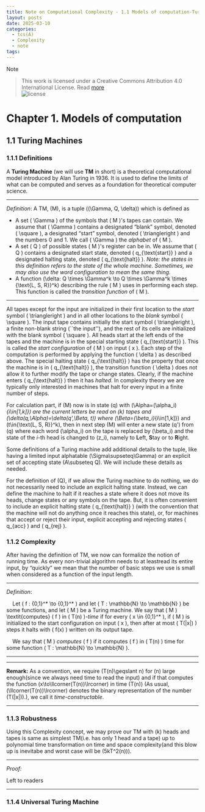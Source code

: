 ```yaml
---
title: Note on Computational Complexity - 1.1 Models of computation-Turing Machines
layout: posts
date: 2025-03-10
categories:
  - tcs(A)
  - Complexity
  - note
tags:
---
```

> [!NOTE]
<!-- > Polished by @SemiObserver<br> -->
> This work is licensed under a Creative Commons Attribution 4.0 International License. Read [more](https://blog.icey-ai.com/about/by-nc-sa)<br>
> ![license](https://blog.icey-ai.com/assets/license/by-nc-sa.svg)

# Chapter 1. Models of computation
<!-- TODO: ADD some intros -->
## 1.1 Turing Machines
### 1.1.1 Definitions
A **Turing Machine** (we will use **TM** in short) is a theoretical computational model introduced by Alan Turing in 1936. It is used to define the limits of what can be computed and serves as a foundation for theoretical computer science.

---

*Definition*:
A TM, \(M\), is a tuple \((\Gamma, Q, \delta)\) which is defined as
  - A set \( \Gamma \) of the symbols that \( M \)'s tapes can contain. We assume that \( \Gamma \) contains a designated “blank” symbol, denoted \( \square \), a designated “start” symbol, denoted \( \triangleright \) and the numbers 0 and 1. We call \( \Gamma \) the *alphabet* of \( M \).
  - A set \( Q \) of possible states \( M \)'s register can be in. We assume that \( Q \) contains a designated start state, denoted \( q_{\text{start}} \) and a designated halting state, denoted \( q_{\text{halt}} \). *Note: the states in this definition refers to the state of the whole machine. Sometimes, we may also use the word configuration to mean the same thing.*
  - A function \(\delta: Q \times \Gamma^k \to Q \times \Gamma^k \times \{\text{L, S, R}\}^k\) describing the rule \( M \) uses in performing each step. This function is called the *transition function* of \( M \).
  
---

All tapes except for the input are initialized in their first location to the *start* symbol \( \triangleright \) and in all other locations to the *blank* symbol \( \square \). The input tape contains initially the start symbol \( \triangleright \), a finite non-blank string (``the input''), and the rest of its cells are initialized with the blank symbol \( \square \). All heads start at the left ends of the tapes and the machine is in the special starting state \( q_{\text{start}} \). This is called the *start configuration* of \( M \) on input \( x \). Each step of the computation is performed by applying the function \( \delta \) as described above. The special halting state \( q_{\text{halt}} \) has the property that once the machine is in \( q_{\text{halt}} \), the transition function \( \delta \) does not allow it to further modify the tape or change states. Clearly, if the machine enters \( q_{\text{halt}} \) then it has *halted*. In complexity theory we are typically only interested in machines that halt for every input in a finite number of steps.

For calculation part, if \(M\) now is in state \(q\) with \(\Alpha=(\alpha_i)_{i\in[1,k]}\) are the current letters be read on \(k\) tapes and \(\delta(q,\Alpha)=\delta(q',\Beta, t)\) where \(\Beta=(\beta_i)_{i\in[1,k]}\) and \(t\in\{\text{L, S, R}\}^k\), then in next step \(M\) will enter a new state \(q'\) from \(q\) where each word \(\alpha_i\) on the tape is replaced by \(\beta_i\) and the state of the *i*-th head is changed to \(z_i\), namely to **L**eft, **S**tay or to **R**ight.

Some definitions of a Turing machine add additional details to the tuple, like having a limited input alphatable \(\Sigma\supseteq\Gamma\) or an explicit set of accepting state \(A\subseteq Q\). We will include these details as needed.

For the definition of \(Q\), if we allow the Turing machine to do nothing, we do not necessarily need to include an explicit halting state. Instead, we can define the machine to halt if it reaches a state where it does not move its heads, change states or any symbols on the tape. But, it is often convenient to include an explicit halting state \( q_{\text{halt}} \) (with the convention that the machine will not do anything once it reaches this state), or, for machines that accept or reject their input, explicit accepting and rejecting states \( q_{acc} \) and \( q_{rej} \).

### 1.1.2 Complexity
After having the definition of TM, we now can formalize the notion of running time. As every non-trivial algorithm needs to at leastread its entire input, by “quickly” we mean that the number of basic steps we use is small when considered as a function of the input length.

---

*Definition*:

&nbsp;&nbsp;&nbsp;&nbsp;Let \( f : \{0,1\}^* \to \{0,1\}^* \) and let \( T : \mathbb{N} \to \mathbb{N} \) be some functions, and let \( M \) be a Turing machine. We say that \( M \) \textit{computes} \( f \) in \( T(n) \)-*time* if for every \( x \in \{0,1\}^* \), if \( M \) is initialized to the start configuration on input \( x \), then after at most \( T(|x|) \) steps it halts with \( f(x) \) written on its output tape.

&nbsp;&nbsp;&nbsp;&nbsp;We say that \( M \) *computes* \( f \) if it computes \( f \) in \( T(n) \) time for some function \( T : \mathbb{N} \to \mathbb{N} \).

---

---

**Remark:** As a convention, we require \(T(n)\geqslant n\) for \(n\) large enough(since we always need time to read the input) and if that computes the function \(x\to\llcorner(T(n))\lrcorner\) in time \(T(n)\) (As usual, \(\llcorner(T(n))\lrcorner\) denotes the binary representation of the number \(T(|x|)\).), we call it *time-constructable*. 

---

### 1.1.3 Robustness
Using this Complexity concept, we may prove our TM with \(k\) heads and tapes is same as simplest TM(i.e. has only 1 head and a tape) up to polynomial time transformation on time and space complexity(and this blow up is inevitabe and worst case will be \(5kT^2(n)\)).

---

*Proof:*

Left to readers
<!-- todo -->

---
### 1.1.4 Universal Turing Machine
<!-- todo -->